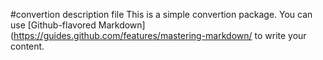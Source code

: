 #convertion description file
This is a simple convertion package. You can use [Github-flavored Markdown](https://guides.github.com/features/mastering-markdown/ to write your content. 